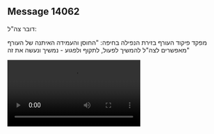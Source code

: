 ## Message 14062

דובר צה"ל:

מפקד פיקוד העורף בזירת הנפילה בחיפה: "החוסן והעמידה האיתנה של העורף מאפשרים לצה"ל להמשיך לפעול, לתקוף ולפגוע - נמשיך ונעשה את זה"

![Video](https://data.iron-swords.co.il/2024/November/24/14062/14062_media.mp4)
